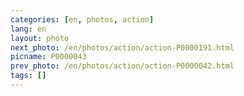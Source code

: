 ```yaml
---
categories: [en, photos, action]
lang: en
layout: photo
next_photo: /en/photos/action/action-P0000191.html
picname: P0000043
prev_photo: /en/photos/action/action-P0000042.html
tags: []
---
```

